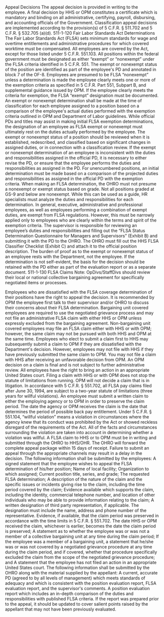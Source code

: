 
Appeal Decisions
The appeal decision is provided in writing to the employee. A final decision by HHS or OPM constitutes a certificate which is mandatory and binding on all administrative, certifying, payroll, disbursing, and accounting officials of the Government.
Classification appeal decisions are implemented according to the provision(s) of 5 C.F.R. § 511.702 and 5 C.F.R. § 532.705 (a)(d).
511-1-120 Fair Labor Standards Act Determinations
The Fair Labor Standards Act (FLSA) sets minimum standards for wage and overtime entitlements and administrative procedures for which covered worktime must be compensated. All employees are covered by the Act, except for those listed under 5 C.F.R. 551.103.
All positions within the federal government must be designated as either “exempt” or “nonexempt” under the FLSA criteria identified in 5 C.F.R. 551. The exempt or nonexempt status of the position are identified as part of the employee's PD and annotated in block 7 of the OF-8.
Employees are presumed to be FLSA “nonexempt” unless a determination is made the employee clearly meets one or more of the exemption criteria as specified in 5 C.F.R. Part 551, Subpart B, and supplemental guidance issued by OPM. If the employee clearly meets the criteria for exemption, the FLSA “exempt” designation must be documented.
An exempt or nonexempt determination shall be made at the time of classification for each employee assigned to a position based on a comparison of the employee's actual duties performed with the exemption criteria outlined in OPM and Department of Labor guidelines. While official PDs and titles may assist in making initial FLSA exemption determinations, the designation of an employee as FLSA exempt or nonexempt must ultimately rest on the duties actually performed by the employee.
The exempt or nonexempt status of a position should be reviewed when it is established, redescribed, and classified based on significant changes in assigned duties, or in connection with a classification review.
If the exempt or nonexempt determination of an employee is inconsistent with the duties and responsibilities assigned in the official PD, it is necessary to either revise the PD, or ensure that the employee performs the duties and responsibilities as assigned in the PD.
For unencumbered positions, an initial determination must be made based on a comparison of the projected duties and responsibilities as assigned in the official PD with the exemption criteria. 
When making an FLSA determination, the OHRO must not presume a nonexempt or exempt status based on grade. Not all positions graded at GS-9 and below are nonexempt. While this can be used as a guide, HR specialists must analyze the duties and responsibilities for each determination.
In general, executive, administrative and professional employees, as well as employees performing a combination of exempt duties, are exempt from FLSA regulations.  However, this must be narrowly applied only to employees who are clearly within the terms and spirit of the exemption criteria. 
The supervisor is responsible for reviewing an employee’s duties and responsibilities and filling out the “FLSA Status Determination Questionnaire for Managers and Supervisors” (Exhibit B) and submitting it with the PD to the OHRO.
The OHRO must fill out the HHS FLSA Classifier Checklist (Exhibit C) and attach it to the official position description. The burden of proof as to the exempt or nonexempt status of an employee rests with the Department, not the employee. If the determination is not self-evident, the basis for the decision should be retained with the PD either as part of the evaluation report or as a separate document.
511-1-130 FLSA Claims
Note: OpDivs/StaffDivs should review their local or national collective bargaining agreement for specifically negotiated items or processes.

Employees who are dissatisfied with the FLSA coverage determination of their positions have the right to appeal the decision. It is recommended by OPM the employee first talk to their supervisor and/or OHRO to discuss their concerns about their FLSA determination.
Bargaining unit covered employees are required to use the negotiated grievance process and may not file an administrative FLSA claim with either HHS or OPM unless expressly excluded from the bargaining agreement.
Non-bargaining unit covered employees may file an FLSA claim either with HHS or with OPM; however, the same claim may not be pursued with both HHS and OPM at the same time. Employees who elect to submit a claim first to HHS may subsequently submit a claim to OPM if they are dissatisfied with the Department's decision. However, employees may not file with HHS if they have previously submitted the same claim to OPM. You may not file a claim with HHS after receiving an unfavorable decision from OPM. An OPM decision on a claim is final and is not subject to further administrative review.
All employees have the right to bring an action in an appropriate United States court. Filing a claim with HHS or with OPM does not stop the statute of limitations from running. OPM will not decide a claim that is in litigation.
In accordance with 5 C.F.R. § 551.702, all FLSA pay claims filed after June 30, 1994, are subject to a two-year statute of limitations (three years for willful violations). An employee must submit a written claim to either the employing agency or to OPM in order to preserve the claim period. The date the agency or OPM receives the claim is the date that determines the period of possible back pay entitlement.
Under 5 C.F.R. § 551.104, “willful violation” means a violation in circumstances where the agency knew that its conduct was prohibited by the Act or showed reckless disregard of the requirements of the Act. All of the facts and circumstances surrounding the violation are taken into account in determining whether a violation was willful.
A FLSA claim to HHS or to OPM must be in writing and submitted through the OHRO to HHS/OHR. The OHRO will forward the complete appeal package within 15 days of receipt. Failure to submit an appeal through the appropriate channels may result in a delay in the decision.
The following information shall be submitted by the employees:
A signed statement that the employee wishes to appeal the FLSA determination of his/her position;
Name of local facility;
Organization to which assigned;
Current position title, series, and grade;
The requested FLSA determination;
A description of the nature of the claim and the specific issues or incidents giving rise to the claim, including the time period covered by the claim;
Evidence available which supports the claim, including the identity, commercial telephone number, and location of other individuals who may be able to provide information relating to the claim;
A written designation of third party representation, if applicable. The designation must include the name, address and phone number of the representative.
Evidence, if available, that the claim period was preserved in accordance with the time limits in 5 C.F.R. § 551.702. The date HHS or OPM received the claim, whichever is earlier, becomes the date the claim period is preserved;
A statement as to whether the employee was or was not a member of a collective bargaining unit at any time during the claim period;
If the employee was a member of a bargaining unit, a statement that he/she was or was not covered by a negotiated grievance procedure at any time during the claim period, and if covered, whether that procedure specifically excluded the claim from the scope of the negotiated grievance procedure; and
A statement that the employee has not filed an action in an appropriate United States court.
The following information shall be submitted by the OHRO along with the material supplied by the appellant:
A current, accurate PD (agreed to by all levels of management) which meets standards of adequacy and which is consistent with the position evaluation report, FLSA evaluation report, and the supervisor's comments.
A position evaluation report which includes an in-depth comparison of the duties and responsibilities with published FLSA criteria. If the report was prepared prior to the appeal, it should be updated to cover salient points raised by the appellant that may not have been previously evaluated.